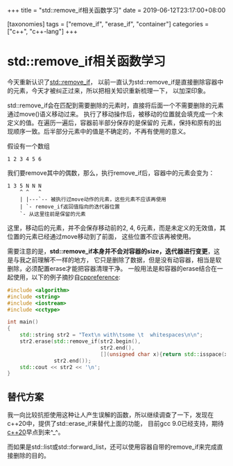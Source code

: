 
+++
title = "std::remove_if相关函数学习"
date = 2019-06-12T23:17:00+08:00

[taxonomies]
tags = ["remove_if", "erase_if", "container"]
categories = ["c++", "c++-lang"]
+++

# std::remove_if相关函数学习

今天重新认识了[std::remove_if](https://en.cppreference.com/w/cpp/algorithm/remove)，
以前一直认为std::remove_if是直接删除容器中的元素，今天才被纠正过来，所以把相关知识重新梳理一下，
以加深印象。

std::remove_if会在匹配到需要删除的元素时，直接将后面一个不需要删除的元素通过move()语义移动过来。
执行了移动操作后，被移动的位置就会填充成一个未定义的值。在遍历一遍后，容器前半部分保存的是保留的
元素，保持和原有的出现顺序一致。后半部分元素中的值是不确定的，不再有使用的意义。

假设有一个数组

```
1 2 3 4 5 6
```

我们要remove其中的偶数，那么，执行remove_if后，容器中的元素会变为：

```
1 3 5 N N N
    ^ ^   ^
    | |---`-- 被执行过move动作的元素，这些元素不应该再使用
    | `- remove_if返回值指向的迭代器位置
    `- 从这里往前是保留的元素
```

这里，移动后的元素，并不会保存移动前的2, 4, 6元素，而是未定义的无效值，其位置的元素已经通过move移动到了前面，
这些位置不应该再被使用。

需要注意的是，**std::remove_if本身并不会对容器的size，迭代器进行变更**，这是与我之前理解不一样的地方，
它只是删除了数据，但是没有动容器，相当是软删除，必须配置erase才能把容器清理干净。
一般用法是和容器的erase结合在一起使用，以下的例子摘抄自[cppreference](https://en.cppreference.com/w/cpp/algorithm/remove):

```c++
#include <algorithm>
#include <string>
#include <iostream>
#include <cctype>

int main()
{
    std::string str2 = "Text\n with\tsome \t  whitespaces\n\n";
    str2.erase(std::remove_if(str2.begin(),
                              str2.end(),
                              [](unsigned char x){return std::isspace(x);}),
               str2.end());
    std::cout << str2 << '\n';
}
```

## 替代方案

我一向比较抗拒使用这种让人产生误解的函数，所以继续调查了一下，发现在c++20中，提供了std::erase_if来替代上面的功能，
目前gcc 9.0已经支持，期待[c++20](https://en.cppreference.com/w/cpp/compiler_support)早点到来^_^。

而如果是std::list或std::forward_list，还可以使用容器自带的remove_if来完成直接删除的目的。
